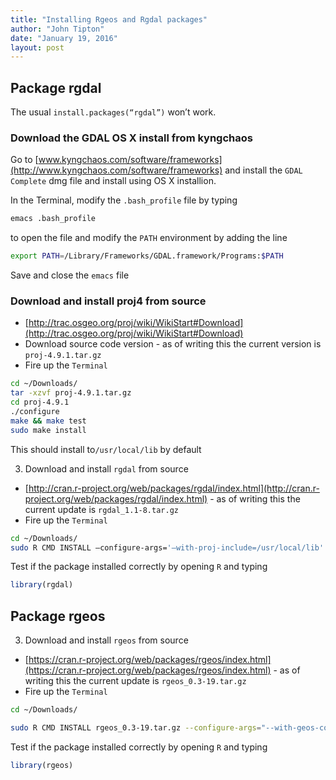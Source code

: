 ```yaml
---
title: "Installing Rgeos and Rgdal packages"
author: "John Tipton"
date: "January 19, 2016"
layout: post
---
```




## Package rgdal

The usual `install.packages(“rgdal”)` won’t work.

### Download the GDAL OS X install from kyngchaos
Go to [www.kyngchaos.com/software/frameworks](http://www.kyngchaos.com/software/frameworks) and install the `GDAL Complete` dmg file and install using OS X installion.

In the Terminal, modify the `.bash_profile` file by typing


```bash
emacs .bash_profile
```

to open the file and modify the `PATH` environment by adding the line


```bash
export PATH=/Library/Frameworks/GDAL.framework/Programs:$PATH
```

Save and close the `emacs` file

### Download and install proj4 from source
- [http://trac.osgeo.org/proj/wiki/WikiStart#Download](http://trac.osgeo.org/proj/wiki/WikiStart#Download)
- Download source code version - as of writing this the current version is `proj-4.9.1.tar.gz`
- Fire up the `Terminal`


```bash
cd ~/Downloads/
tar -xzvf proj-4.9.1.tar.gz
cd proj-4.9.1
./configure
make && make test
sudo make install
```

This should install to`/usr/local/lib` by default

3. Download and install `rgdal` from source
- [http://cran.r-project.org/web/packages/rgdal/index.html](http://cran.r-project.org/web/packages/rgdal/index.html) - as of writing this the current update is `rgdal_1.1-8.tar.gz`
- Fire up the `Terminal`


```bash
cd ~/Downloads/
sudo R CMD INSTALL –configure-args='–with-proj-include=/usr/local/lib' rgdal_1.1-8.tar.gz
```

Test if the package installed correctly by opening `R` and typing


```r
library(rgdal)
```


## Package rgeos
3. Download and install `rgeos` from source
- [https://cran.r-project.org/web/packages/rgeos/index.html](https://cran.r-project.org/web/packages/rgeos/index.html) - as of writing this the current update is `rgeos_0.3-19.tar.gz`
- Fire up the `Terminal`


```bash
cd ~/Downloads/

sudo R CMD INSTALL rgeos_0.3-19.tar.gz --configure-args="--with-geos-config=/Library/Frameworks/GEOS.framework/unix/bin/geos-config"
```

Test if the package installed correctly by opening `R` and typing


```r
library(rgeos)
```

